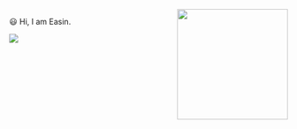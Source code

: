 <img align='right' src='https://camo.githubusercontent.com/63371d36886ee658f5a97401f393e1ab1684b2fd3de674b8f5efc7d410b2a3d0/68747470733a2f2f6d656469612e67697068792e636f6d2f6d656469612f57556c706c634d704f43456d5447427442572f67697068792e676966' width='200"'>

😃 Hi, I am Easin.

<p align="left">
  <a href="https://github.com/bayshier">
    <img src="https://github-readme-stats.vercel.app/api?username=bayshier&count_private=true&show_icons=true&hide=contribs&include_all_commits=true&theme=vue" />
  </a>
</p>

